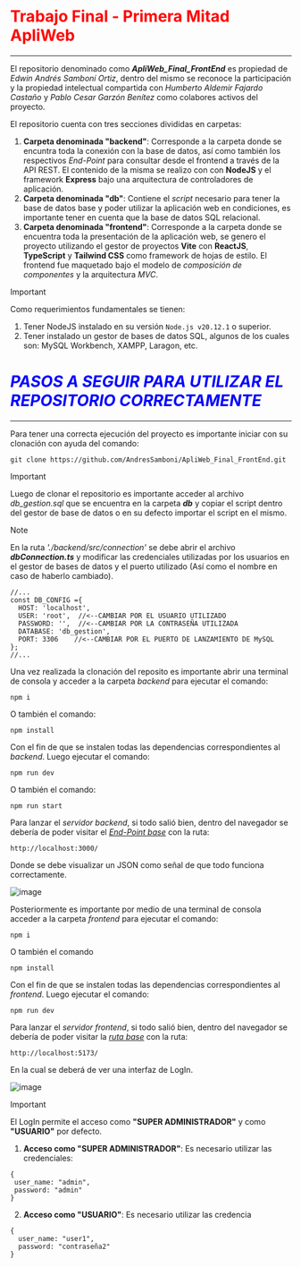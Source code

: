 # <FONT COLOR = 'red'>**Trabajo Final - Primera Mitad ApliWeb**</FONT>
_______________________________________________________________________________________________

El repositorio denominado como ***ApliWeb_Final_FrontEnd*** es propiedad de *Edwin Andrés Samboní Ortiz*,
dentro del mismo se reconoce la participación y la propiedad intelectual compartida con *Humberto Aldemir
Fajardo Castaño* y *Pablo Cesar Garzón Benítez* como colabores activos del proyecto.

El repositorio cuenta con tres secciones divididas en carpetas:

1. **Carpeta denominada "backend"**: Corresponde a la carpeta donde se encuntra toda la conexión con la base
 de datos, así como también los respectivos *End-Point* para consultar desde el frontend a través de la API REST.
 El contenido de la misma se realizo con con **NodeJS** y el framework **Express** bajo una arquitectura de
 controladores de aplicación.
3. **Carpeta denominada "db"**: Contiene el *script* necesario para tener la base de datos base y poder utilizar
 la aplicación web en condiciones, es importante tener en cuenta que la base de datos SQL relacional.
5. **Carpeta denominada "frontend"**: Corresponde a la carpeta donde se encuentra toda la presentación de la
 aplicación web, se genero el proyecto utilizando el gestor de proyectos **Vite** con **ReactJS**, **TypeScript**
 y **Tailwind CSS** como framework de hojas de estilo. El frontend fue maquetado bajo el modelo de *composición de
 componentes* y la arquitectura *MVC*.

> [!IMPORTANT]
> Como requerimientos fundamentales se tienen:
> 1. Tener NodeJS instalado en su versión ```Node.js v20.12.1``` o superior.
> 2. Tener instalado un gestor de bases de datos SQL, algunos de los cuales son: MySQL Workbench, XAMPP, Laragon, etc.



# <FONT COLOR = 'blue'>***PASOS A SEGUIR PARA UTILIZAR EL REPOSITORIO CORRECTAMENTE***</FONT>
_______________________________________________________________________________________________

Para tener una correcta ejecución del proyecto es importante iniciar con su clonación con ayuda del comando:
```
git clone https://github.com/AndresSamboni/ApliWeb_Final_FrontEnd.git
```

> [!IMPORTANT]
> Luego de clonar el repositorio es importante acceder al archivo *db_gestion.sql* que se encuentra en la carpeta ***db***
> y copiar el script dentro del gestor de base de datos o en su defecto importar el script en el mismo.

> [!NOTE]
> En la ruta *'./backend/src/connection'* se debe abrir el archivo ***dbConnection.ts*** y modificar las credenciales utilizadas
> por los usuarios en el gestor de bases de datos y el puerto utilizado (Así como el nombre en caso de haberlo cambiado).
> ```
> //...
> const DB_CONFIG ={
>   HOST: 'localhost',
>   USER: 'root',  //<--CAMBIAR POR EL USUARIO UTILIZADO
>   PASSWORD: '',  //<--CAMBIAR POR LA CONTRASEÑA UTILIZADA
>   DATABASE: 'db_gestion',
>   PORT: 3306    //<--CAMBIAR POR EL PUERTO DE LANZAMIENTO DE MySQL
> };
> //...
> ```

Una vez realizada la clonación del reposito es importante abrir una terminal de consola y acceder a la carpeta *backend* para ejecutar el comando:
```
npm i
```
O también el comando:
```
npm install
```
Con el fin de que se instalen todas las dependencias correspondientes al *backend*. Luego ejecutar el comando:
```
npm run dev
```
O también el comando:
```
npm run start
```
Para lanzar el *servidor backend*, si todo salió bien, dentro del navegador se debería de poder visitar el *[End-Point base](http://localhost:3000/)* con la ruta:
```
http://localhost:3000/
```
Donde se debe visualizar un JSON como señal de que todo funciona correctamente.

![image](https://github.com/AndresSamboni/ApliWeb_Final_FrontEnd/assets/142060151/00d4eaf3-ed0c-4ce5-a23a-f4e57a57855c)


Posteriormente es importante por medio de una terminal de consola acceder a la carpeta *frontend* para ejecutar el comando:
```
npm i
```
O también el comando
```
npm install
```
Con el fin de que se instalen todas las dependencias correspondientes al *frontend*. Luego ejecutar el comando:
```
npm run dev
```
Para lanzar el *servidor frontend*, si todo salió bien, dentro del navegador se debería de poder visitar la *[ruta base]([http://localhost:5173/])* con la ruta:
```
http://localhost:5173/
```
En la cual se deberá de ver una interfaz de LogIn.

![image](https://github.com/AndresSamboni/ApliWeb_Final_FrontEnd/assets/142060151/023dd85b-5798-408e-a3d4-5640f8e17b54)

> [!IMPORTANT]
> El LogIn permite el acceso como **"SUPER ADMINISTRADOR"** y como **"USUARIO"** por defecto.
> 1. **Acceso como "SUPER ADMINISTRADOR"**: Es necesario utilizar las credenciales:
> ```
>{
>  user_name: "admin",
>  password: "admin"
>}
> ```
>
> 2. **Acceso como "USUARIO"**: Es necesario utilizar las credencia
> ```
> {
>   user_name: "user1",
>   password: "contraseña2"
> }
> ```
